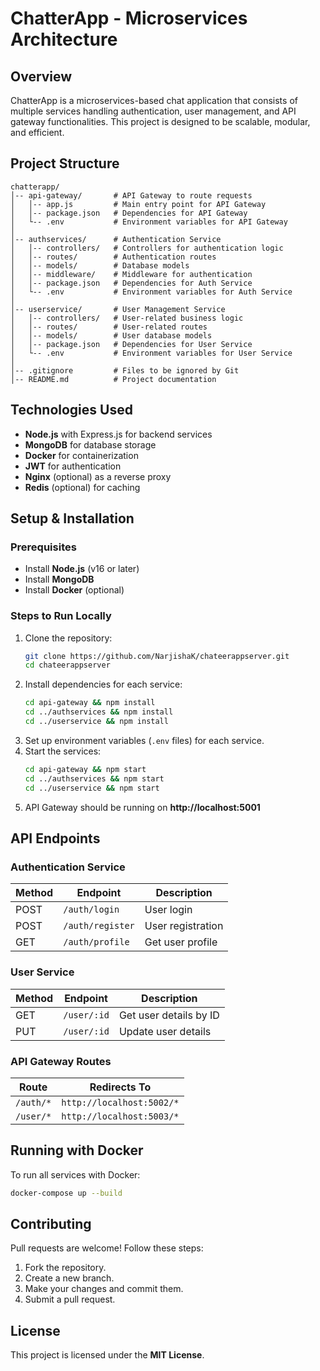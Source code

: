 # ChatterApp - Microservices Architecture

## Overview
ChatterApp is a microservices-based chat application that consists of multiple services handling authentication, user management, and API gateway functionalities. This project is designed to be scalable, modular, and efficient.

## Project Structure
```
chatterapp/
│-- api-gateway/       # API Gateway to route requests
│   │-- app.js         # Main entry point for API Gateway
│   │-- package.json   # Dependencies for API Gateway
│   └-- .env           # Environment variables for API Gateway
│
│-- authservices/      # Authentication Service
│   │-- controllers/   # Controllers for authentication logic
│   │-- routes/        # Authentication routes
│   │-- models/        # Database models
│   │-- middleware/    # Middleware for authentication
│   │-- package.json   # Dependencies for Auth Service
│   └-- .env           # Environment variables for Auth Service
│
│-- userservice/       # User Management Service
│   │-- controllers/   # User-related business logic
│   │-- routes/        # User-related routes
│   │-- models/        # User database models
│   │-- package.json   # Dependencies for User Service
│   └-- .env           # Environment variables for User Service
│
│-- .gitignore         # Files to be ignored by Git
│-- README.md          # Project documentation
```

## Technologies Used
- **Node.js** with Express.js for backend services
- **MongoDB** for database storage
- **Docker** for containerization
- **JWT** for authentication
- **Nginx** (optional) as a reverse proxy
- **Redis** (optional) for caching

## Setup & Installation
### Prerequisites
- Install **Node.js** (v16 or later)
- Install **MongoDB**
- Install **Docker** (optional)

### Steps to Run Locally
1. Clone the repository:
   ```sh
   git clone https://github.com/NarjishaK/chateerappserver.git
   cd chateerappserver
   ```
2. Install dependencies for each service:
   ```sh
   cd api-gateway && npm install
   cd ../authservices && npm install
   cd ../userservice && npm install
   ```
3. Set up environment variables (`.env` files) for each service.
4. Start the services:
   ```sh
   cd api-gateway && npm start
   cd ../authservices && npm start
   cd ../userservice && npm start
   ```
5. API Gateway should be running on **http://localhost:5001**

## API Endpoints
### Authentication Service
| Method | Endpoint | Description |
|--------|---------|-------------|
| POST | `/auth/login` | User login |
| POST | `/auth/register` | User registration |
| GET | `/auth/profile` | Get user profile |

### User Service
| Method | Endpoint | Description |
|--------|---------|-------------|
| GET | `/user/:id` | Get user details by ID |
| PUT | `/user/:id` | Update user details |

### API Gateway Routes
| Route | Redirects To |
|--------|------------|
| `/auth/*` | `http://localhost:5002/*` |
| `/user/*` | `http://localhost:5003/*` |

## Running with Docker
To run all services with Docker:
```sh
docker-compose up --build
```

## Contributing
Pull requests are welcome! Follow these steps:
1. Fork the repository.
2. Create a new branch.
3. Make your changes and commit them.
4. Submit a pull request.

## License
This project is licensed under the **MIT License**.

